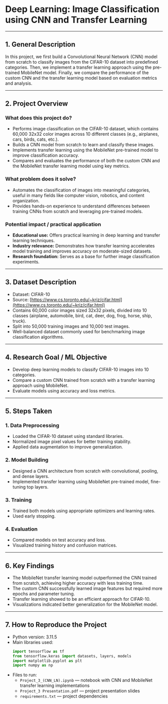 # Deep Learning: Image Classification using CNN and Transfer Learning

---

## 1. General Description

In this project, we first build a Convolutional Neural Network (CNN) model from scratch to classify images from the CIFAR-10 dataset into predefined categories. Then, we implement a transfer learning approach using the pre-trained MobileNet model. Finally, we compare the performance of the custom CNN and the transfer learning model based on evaluation metrics and analysis.

---

## 2. Project Overview

### What does this project do?

- Performs image classification on the CIFAR-10 dataset, which contains 60,000 32x32 color images across 10 different classes (e.g., airplanes, cars, birds, cats, etc.).
- Builds a CNN model from scratch to learn and classify these images.
- Implements transfer learning using the MobileNet pre-trained model to improve classification accuracy.
- Compares and evaluates the performance of both the custom CNN and the MobileNet transfer learning model using key metrics.

### What problem does it solve?

- Automates the classification of images into meaningful categories, useful in many fields like computer vision, robotics, and content organization.
- Provides hands-on experience to understand differences between training CNNs from scratch and leveraging pre-trained models.

### Potential impact / practical application

- **Educational use:** Offers practical learning in deep learning and transfer learning techniques.
- **Industry relevance:** Demonstrates how transfer learning accelerates model training and improves accuracy on moderate-sized datasets.
- **Research foundation:** Serves as a base for further image classification experiments.

---

## 3. Dataset Description

- Dataset: CIFAR-10  
- Source: [https://www.cs.toronto.edu/~kriz/cifar.html](https://www.cs.toronto.edu/~kriz/cifar.html)  
- Contains 60,000 color images sized 32x32 pixels, divided into 10 classes (airplane, automobile, bird, cat, deer, dog, frog, horse, ship, truck).  
- Split into 50,000 training images and 10,000 test images.  
- Well-balanced dataset commonly used for benchmarking image classification algorithms.  

---

## 4. Research Goal / ML Objective

- Develop deep learning models to classify CIFAR-10 images into 10 categories.  
- Compare a custom CNN trained from scratch with a transfer learning approach using MobileNet.  
- Evaluate models using accuracy and loss metrics.  

---

## 5. Steps Taken

### 1. Data Preprocessing  
- Loaded the CIFAR-10 dataset using standard libraries.  
- Normalized image pixel values for better training stability.  
- Applied data augmentation to improve generalization.

### 2. Model Building  
- Designed a CNN architecture from scratch with convolutional, pooling, and dense layers.  
- Implemented transfer learning using MobileNet pre-trained model, fine-tuning top layers.

### 3. Training  
- Trained both models using appropriate optimizers and learning rates.  
- Used early stopping.

### 4. Evaluation  
- Compared models on test accuracy and loss.  
- Visualized training history and confusion matrices.

---

## 6. Key Findings

- The MobileNet transfer learning model outperformed the CNN trained from scratch, achieving higher accuracy with less training time.  
- The custom CNN successfully learned image features but required more epochs and parameter tuning.  
- Transfer learning showed to be an efficient approach for CIFAR-10.  
- Visualizations indicated better generalization for the MobileNet model.

---

## 7. How to Reproduce the Project

- Python version: 3.11.5  
- Main libraries used:  
  ```python
  import tensorflow as tf
  from tensorflow.keras import datasets, layers, models
  import matplotlib.pyplot as plt
  import numpy as np
- Files to run:  
  - `Project_3_(CNN_LN).ipynb` — notebook with CNN and MobileNet transfer learning implementations  
  - `Project_3 Presentation.pdf` — project presentation slides  
  - `requirements.txt` — project dependencies


